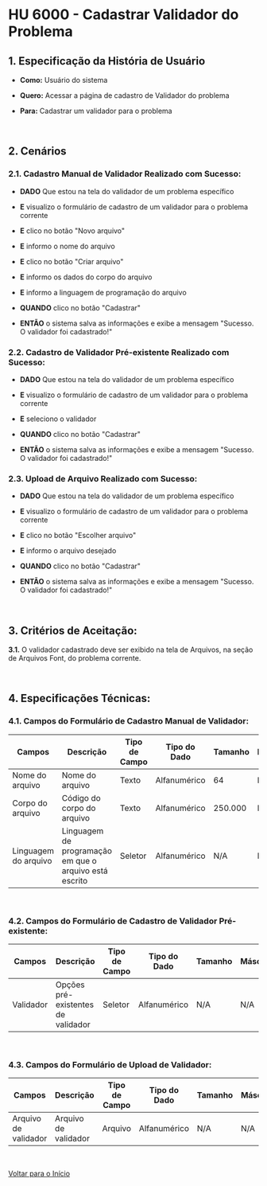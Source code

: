 # HU 6000 - Cadastrar Validador do Problema <a name="inicio"></a>

## 1. Especificação da História de Usuário

-   **Como:** Usuário do sistema

-   **Quero:** Acessar a página de cadastro de Validador do problema

-   **Para:** Cadastrar um validador para o problema

<br>

## 2. Cenários

### 2.1. Cadastro Manual de Validador Realizado com Sucesso:

-   **DADO** Que estou na tela do validador de um problema específico

-   **E** visualizo o formulário de cadastro de um validador para o problema corrente

-   **E** clico no botão "Novo arquivo"

-   **E** informo o nome do arquivo

-   **E** clico no botão "Criar arquivo"

-   **E** informo os dados do corpo do arquivo

-   **E** informo a linguagem de programação do arquivo

-   **QUANDO** clico no botão "Cadastrar"

-   **ENTÃO** o sistema salva as informações e exibe a mensagem "Sucesso. O validador foi cadastrado!"

### 2.2. Cadastro de Validador Pré-existente Realizado com Sucesso:

-   **DADO** Que estou na tela do validador de um problema específico

-   **E** visualizo o formulário de cadastro de um validador para o problema corrente

-   **E** seleciono o validador

-   **QUANDO** clico no botão "Cadastrar"

-   **ENTÃO** o sistema salva as informações e exibe a mensagem "Sucesso. O validador foi cadastrado!"

### 2.3. Upload de Arquivo Realizado com Sucesso:

-   **DADO** Que estou na tela do validador de um problema específico

-   **E** visualizo o formulário de cadastro de um validador para o problema corrente

-   **E** clico no botão "Escolher arquivo"

-   **E** informo o arquivo desejado

-   **QUANDO** clico no botão "Cadastrar"

-   **ENTÃO** o sistema salva as informações e exibe a mensagem "Sucesso. O validador foi cadastrado!"

<br>

## 3. Critérios de Aceitação:

**3.1.** O validador cadastrado deve ser exibido na tela de Arquivos, na seção de Arquivos Font, do problema corrente.

<br>

## 4. Especificações Técnicas:

### 4.1. Campos do Formulário de Cadastro Manual de Validador:

| Campos               | Descrição                                              | Tipo de Campo | Tipo do Dado | Tamanho | Máscara | Editável | Obrigatório | Regras |
| -------------------- | ------------------------------------------------------ | ------------- | ------------ | ------- | ------- | -------- | ----------- | ------ |
| Nome do arquivo      | Nome do arquivo                                        | Texto         | Alfanumérico | 64      | N/A     | S        | S           | N/A    |
| Corpo do arquivo     | Código do corpo do arquivo                             | Texto         | Alfanumérico | 250.000 | N/A     | S        | S           | N/A    |
| Linguagem do arquivo | Linguagem de programação em que o arquivo está escrito | Seletor       | Alfanumérico | N/A     | N/A     | S        | S           | N/A    |

<br>

### 4.2. Campos do Formulário de Cadastro de Validador Pré-existente:

| Campos      | Descrição                            | Tipo de Campo | Tipo do Dado | Tamanho | Máscara | Editável | Obrigatório | Regras |
| ----------- | ------------------------------------ | ------------- | ------------ | ------- | ------- | -------- | ----------- | ------ |
| Validador   | Opções pré-existentes de validador   | Seletor       | Alfanumérico | N/A     | N/A     | S        | S           | N/A    |

<br>

### 4.3. Campos do Formulário de Upload de Validador:

| Campos                 | Descrição              | Tipo de Campo | Tipo do Dado | Tamanho | Máscara | Editável | Obrigatório | Regras |
| ---------------------- | ---------------------- | ------------- | ------------ | ------- | ------- | -------- | ----------- | ------ |
| Arquivo de validador   | Arquivo de validador   | Arquivo       | Alfanumérico | N/A     | N/A     | S        | S           | N/A    |

<br>

[Voltar para o Início](#inicio)
